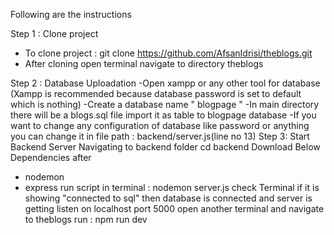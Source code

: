 Following are the instructions 

Step 1 : Clone project 
- To clone project : git clone https://github.com/AfsanIdrisi/theblogs.git
- After cloning open terminal navigate to directory theblogs


Step 2 : Database Uploadation
-Open xampp or any other tool for database (Xampp is recommended because database password is set to default which is nothing)
-Create a database name " blogpage " 
-In main directory there will be a blogs.sql file import it as table to blogpage database
-If you want to change any configuration of database like password or anything you can change it in file path : backend/server.js(line no 13)
Step 3: Start Backend Server 
Navigating to backend folder cd backend
Download Below Dependencies after   
- nodemon
- express
run script in terminal : nodemon server.js
check Terminal if it is showing "connected to sql" then database is connected and server is getting listen on localhost port 5000
open another terminal and navigate to theblogs run : npm run dev 

